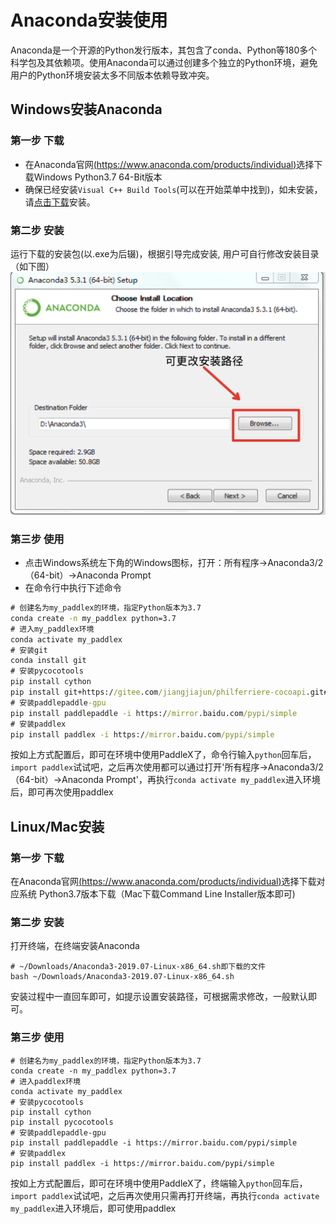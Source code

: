# Anaconda安装使用
Anaconda是一个开源的Python发行版本，其包含了conda、Python等180多个科学包及其依赖项。使用Anaconda可以通过创建多个独立的Python环境，避免用户的Python环境安装太多不同版本依赖导致冲突。

## Windows安装Anaconda
### 第一步 下载
- 在Anaconda官网[(https://www.anaconda.com/products/individual)](https://www.anaconda.com/products/individual)选择下载Windows Python3.7 64-Bit版本
- 确保已经安装`Visual C++ Build Tools`(可以在开始菜单中找到)，如未安装，请[点击下载](https://go.microsoft.com/fwlink/?LinkId=691126)安装。

### 第二步 安装
运行下载的安装包(以.exe为后辍)，根据引导完成安装, 用户可自行修改安装目录（如下图）
![](images/anaconda_windows.png)

### 第三步 使用
- 点击Windows系统左下角的Windows图标，打开：所有程序->Anaconda3/2（64-bit）->Anaconda Prompt  
- 在命令行中执行下述命令
```cmd
# 创建名为my_paddlex的环境，指定Python版本为3.7
conda create -n my_paddlex python=3.7
# 进入my_paddlex环境
conda activate my_paddlex
# 安装git
conda install git
# 安装pycocotools
pip install cython
pip install git+https://gitee.com/jiangjiajun/philferriere-cocoapi.git#subdirectory=PythonAPI
# 安装paddlepaddle-gpu
pip install paddlepaddle -i https://mirror.baidu.com/pypi/simple
# 安装paddlex
pip install paddlex -i https://mirror.baidu.com/pypi/simple
```  
按如上方式配置后，即可在环境中使用PaddleX了，命令行输入`python`回车后，`import paddlex`试试吧，之后再次使用都可以通过打开'所有程序->Anaconda3/2（64-bit）->Anaconda Prompt'，再执行`conda activate my_paddlex`进入环境后，即可再次使用paddlex

## Linux/Mac安装

### 第一步 下载
在Anaconda官网[(https://www.anaconda.com/products/individual)](https://www.anaconda.com/products/individual)选择下载对应系统 Python3.7版本下载（Mac下载Command Line Installer版本即可)

### 第二步 安装
打开终端，在终端安装Anaconda
```
# ~/Downloads/Anaconda3-2019.07-Linux-x86_64.sh即下载的文件
bash ~/Downloads/Anaconda3-2019.07-Linux-x86_64.sh
```
安装过程中一直回车即可，如提示设置安装路径，可根据需求修改，一般默认即可。

### 第三步 使用
```
# 创建名为my_paddlex的环境，指定Python版本为3.7
conda create -n my_paddlex python=3.7
# 进入paddlex环境
conda activate my_paddlex
# 安装pycocotools
pip install cython
pip install pycocotools
# 安装paddlepaddle-gpu
pip install paddlepaddle -i https://mirror.baidu.com/pypi/simple
# 安装paddlex
pip install paddlex -i https://mirror.baidu.com/pypi/simple
```
按如上方式配置后，即可在环境中使用PaddleX了，终端输入`python`回车后，`import paddlex`试试吧，之后再次使用只需再打开终端，再执行`conda activate my_paddlex`进入环境后，即可使用paddlex

